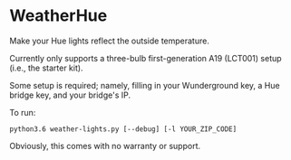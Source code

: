 # WeatherHue
Make your Hue lights reflect the outside temperature.

Currently only supports a three-bulb first-generation A19 (LCT001) setup (i.e., the starter kit).

Some setup is required; namely, filling in your Wunderground key, a Hue bridge key, and your bridge's IP.

To run:
```
python3.6 weather-lights.py [--debug] [-l YOUR_ZIP_CODE]
```

Obviously, this comes with no warranty or support.
